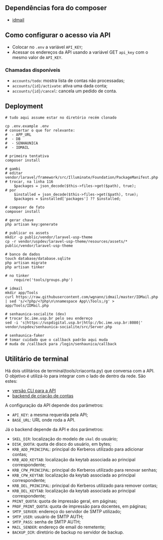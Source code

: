 ## Dependências fora do composer
  * [idmail](https://github.com/wgnann/idmail)

## Como configurar o acesso via API
  * Colocar no `.env` a variável `API_KEY`;
  * Acessar os endereços da API usando a variável GET `api_key` com o mesmo valor de `API_KEY`.

### Chamadas disponíveis
  * `accounts/todo`: mostra lista de contas não processadas;
  * `accounts/{id}/activate`: ativa uma dada conta;
  * `accounts/{id}/cancel`: cancela um pedido de conta.

## Deployment
```console
# tudo aqui assume estar no diretório recém clonado

cp .env.example .env
# consertar o que for relevante:
#  - APP_URL
#  - DB
#  - SENHAUNICA
#  - IDMAIL

# primeira tentativa
composer install

# gambi
# editar vendor/laravel/framework/src/Illuminate/Foundation/PackageManifest.php
# trocar, na linha 116
    $packages = json_decode($this->files->get($path), true);
# por
    $installed = json_decode($this->files->get($path), true);
    $packages = $installed['packages'] ?? $installed;

# composer de fato
composer install

# gerar chave
php artisan key:generate

# publicar os assets
mkdir -p public/vendor/laravel-usp-theme
cp -r vendor/uspdev/laravel-usp-theme/resources/assets/* public/vendor/laravel-usp-theme

# banco de dados
touch database/database.sqlite
php artisan migrate
php artisan tinker

# no tinker
    require('tools/groups.php')

# idmail
mkdir app/Tools
curl https://raw.githubusercontent.com/wgnann/idmail/master/IDMail.php | sed 's/<?php/<?php\n\nnamespace App\\Tools;/g' > app/Tools/IDMail.php

# senhaunica-socialite (dev)
# trocar bc.ime.usp.br pelo seu endereço
sed -i 's|https://uspdigital.usp.br|http://bc.ime.usp.br:8080|' vendor/uspdev/senhaunica-socialite/src/Server.php

# senhaunica-faker
# tomar cuidado que o callback padrão aqui muda
# muda de /callback para /login/senhaunica/callback
```

## Utilitário de terminal
Há dois utilitários de terminal(tools/criaconta.py) que conversa com a API. O objetivo é utilizá-lo para integrar com o lado de dentro da rede. São estes:
  * [versão CLI para a API](tools/criaconta.py)
  * [backend de criação de contas](tools/contas.py)

A configuração da API depende dos parâmetros:
  * `API_KEY`: a mesma requerida pela API;
  * `BASE_URL`: URL onde roda a API.

Já o backend depende da API e dos parâmetros:
  * `SKEL_DIR`: localização do modelo de `skel` do usuário;
  * `DISK_QUOTA`: quota de disco do usuário, em bytes;
  * `KRB_ADD_PRINCIPAL`: principal do Kerberos utilizado para adicionar contas;
  * `KRB_ADD_KEYTAB`: localização da keytab associada ao principal correspondente;
  * `KRB_CPW_PRINCIPAL`: principal do Kerberos utilizado para renovar senhas;
  * `KRB_CPW_KEYTAB`: localização da keytab associada ao principal correspondente;
  * `KRB_DEL_PRINCIPAL`: principal do Kerberos utilizado para remover contas;
  * `KRB_DEL_KEYTAB`: localização da keytab associada ao principal correspondente;
  * `PRINT_QUOTA`: quota de impressão geral, em páginas;
  * `PROF_PRINT_QUOTA`: quota de impressão para docentes, em páginas;
  * `SMTP_SERVER`: endereço do servidor de SMTP utilizado;
  * `SMTP_USER`: usuário de SMTP AUTH;
  * `SMTP_PASS`: senha de SMTP AUTH;
  * `MAIL_SENDER`: endereço de email do remetente;
  * `BACKUP_DIR`: diretório de backup no servidor de backup.

